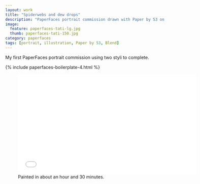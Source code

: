 ```yaml
---
layout: work
title: "Spiderwebs and dew drops"
description: "PaperFaces portrait commission drawn with Paper by 53 on an iPad."
image: 
  feature: paperfaces-tati-lg.jpg
  thumb: paperfaces-tati-150.jpg
category: paperfaces
tags: [portrait, illustration, Paper by 53, Blend]
---
```


My first PaperFaces portrait commission using two styli to complete.

{% include paperfaces-boilerplate-4.html %}

<figure>
	<iframe width="560" height="315" src="//www.youtube.com/embed/y1OG2gLk6Jg" frameborder="0"> </iframe>
	<figcaption>Painted in about an hour and 30 minutes.</figcaption>
</figure>